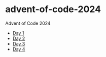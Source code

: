 # advent-of-code-2024
Advent of Code 2024
- [Day 1](https://adventofcode.com/2024/day/1)
- [Day 2](https://adventofcode.com/2024/day/2)
- [Day 3](https://adventofcode.com/2024/day/3)
- [Day 4](https://adventofcode.com/2024/day/4)

